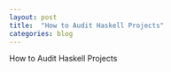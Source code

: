 ```yaml
---
layout: post
title:  "How to Audit Haskell Projects"
categories: blog
---
```


How to Audit Haskell Projects

<!--more-->
